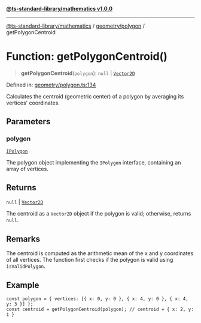 [**@ts-standard-library/mathematics v1.0.0**](../../../README.md)

***

[@ts-standard-library/mathematics](../../../README.md) / [geometry/polygon](../README.md) / getPolygonCentroid

# Function: getPolygonCentroid()

> **getPolygonCentroid**(`polygon`): `null` \| [`Vector2D`](../../../vector/vector/type-aliases/Vector2D.md)

Defined in: [geometry/polygon.ts:134](https://github.com/gabaudette/ts-stdlib/blob/ea80ba1db09c741e99f8cb19e94e5a29b81b623b/packages/mathematics/src/geometry/polygon.ts#L134)

Calculates the centroid (geometric center) of a polygon by averaging its vertices' coordinates.

## Parameters

### polygon

[`IPolygon`](../interfaces/IPolygon.md)

The polygon object implementing the `IPolygon` interface, containing an array of vertices.

## Returns

`null` \| [`Vector2D`](../../../vector/vector/type-aliases/Vector2D.md)

The centroid as a `Vector2D` object if the polygon is valid; otherwise, returns `null`.

## Remarks

The centroid is computed as the arithmetic mean of the x and y coordinates of all vertices.
The function first checks if the polygon is valid using `isValidPolygon`.

## Example

```
const polygon = { vertices: [{ x: 0, y: 0 }, { x: 4, y: 0 }, { x: 4, y: 3 }] };
const centroid = getPolygonCentroid(polygon); // centroid = { x: 2, y: 1 }
```
